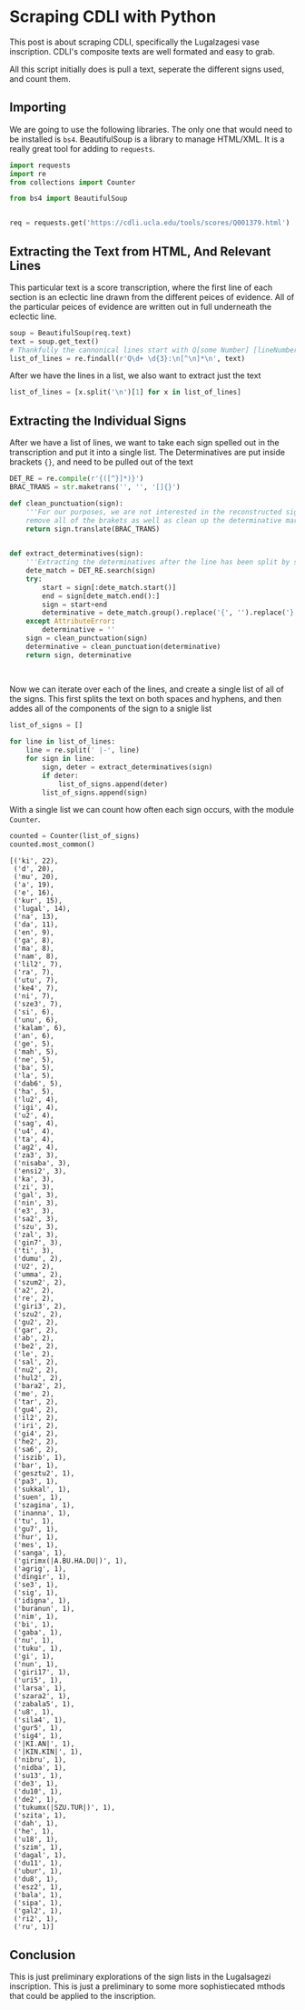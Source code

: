 # Scraping CDLI with Python

This post is about scraping CDLI, specifically the Lugalzagesi vase inscription. CDLI's composite texts are well formated and easy to grab. 

All this script initially does is pull a text, seperate the different signs used, and count them.   

## Importing 

We are going to use the following libraries. The only one that would need to be installed is `bs4`. BeautifulSoup is a library to manage HTML/XML. It is a really great tool for adding to `requests`.


```python
import requests
import re 
from collections import Counter

from bs4 import BeautifulSoup


req = requests.get('https://cdli.ucla.edu/tools/scores/Q001379.html')
```

## Extracting the Text from HTML, And Relevant Lines 

This particular text is a score transcription, where the first line of each section is an eclectic line drawn from the different peices of evidence. All of the particular peices of evidence are written out in full underneath the eclectic line. 


```python
soup = BeautifulSoup(req.text)
text = soup.get_text()
# Thankfully the cannonical lines start with Q[some Number] [lineNumber]: [Relevant text]
list_of_lines = re.findall(r'Q\d+ \d{3}:\n[^\n]*\n', text)
```

After we have the lines in a list, we also want to extract just the text


```python
list_of_lines = [x.split('\n')[1] for x in list_of_lines]
```

## Extracting the Individual Signs

After we have a list of lines, we want to take each sign spelled out in the transcription and put it into a single list. The Determinatives are put inside brackets `{}`, and need to be pulled out of the text


```python
DET_RE = re.compile(r'{([^}]*)}')
BRAC_TRANS = str.maketrans('', '', '[]{}')

def clean_punctuation(sign):
    '''For our purposes, we are not interested in the reconstructed signs, so we will 
    remove all of the brakets as well as clean up the determinative markings'''
    return sign.translate(BRAC_TRANS)
    

def extract_determinatives(sign):
    '''Extracting the determinatives after the line has been split by sign and word'''
    dete_match = DET_RE.search(sign)
    try:
        start = sign[:dete_match.start()]
        end = sign[dete_match.end():]
        sign = start+end 
        determinative = dete_match.group().replace('{', '').replace('}', '')
    except AttributeError:
        determinative = ''
    sign = clean_punctuation(sign)
    determinative = clean_punctuation(determinative)
    return sign, determinative
    
    
```

Now we can iterate over each of the lines, and create a single list of all of the signs. This first splits the text on both spaces and hyphens, and then addes all of the components of the sign to a snigle list


```python
list_of_signs = []

for line in list_of_lines:
    line = re.split(' |-', line)
    for sign in line:
        sign, deter = extract_determinatives(sign)
        if deter:
            list_of_signs.append(deter)      
        list_of_signs.append(sign)
```

With a single list we can count how often each sign occurs, with the module `Counter`. 


```python
counted = Counter(list_of_signs)
counted.most_common()
```




    [('ki', 22),
     ('d', 20),
     ('mu', 20),
     ('a', 19),
     ('e', 16),
     ('kur', 15),
     ('lugal', 14),
     ('na', 13),
     ('da', 11),
     ('en', 9),
     ('ga', 8),
     ('ma', 8),
     ('nam', 8),
     ('lil2', 7),
     ('ra', 7),
     ('utu', 7),
     ('ke4', 7),
     ('ni', 7),
     ('sze3', 7),
     ('si', 6),
     ('unu', 6),
     ('kalam', 6),
     ('an', 6),
     ('ge', 5),
     ('mah', 5),
     ('ne', 5),
     ('ba', 5),
     ('la', 5),
     ('dab6', 5),
     ('ha', 5),
     ('lu2', 4),
     ('igi', 4),
     ('u2', 4),
     ('sag', 4),
     ('u4', 4),
     ('ta', 4),
     ('ag2', 4),
     ('za3', 3),
     ('nisaba', 3),
     ('ensi2', 3),
     ('ka', 3),
     ('zi', 3),
     ('gal', 3),
     ('nin', 3),
     ('e3', 3),
     ('sa2', 3),
     ('szu', 3),
     ('zal', 3),
     ('gin7', 3),
     ('ti', 3),
     ('dumu', 2),
     ('U2', 2),
     ('umma', 2),
     ('szum2', 2),
     ('a2', 2),
     ('re', 2),
     ('giri3', 2),
     ('szu2', 2),
     ('gu2', 2),
     ('gar', 2),
     ('ab', 2),
     ('be2', 2),
     ('le', 2),
     ('sal', 2),
     ('nu2', 2),
     ('hul2', 2),
     ('bara2', 2),
     ('me', 2),
     ('tar', 2),
     ('gu4', 2),
     ('il2', 2),
     ('iri', 2),
     ('gi4', 2),
     ('he2', 2),
     ('sa6', 2),
     ('iszib', 1),
     ('bar', 1),
     ('gesztu2', 1),
     ('pa3', 1),
     ('sukkal', 1),
     ('suen', 1),
     ('szagina', 1),
     ('inanna', 1),
     ('tu', 1),
     ('gu7', 1),
     ('hur', 1),
     ('mes', 1),
     ('sanga', 1),
     ('girimx(|A.BU.HA.DU|)', 1),
     ('agrig', 1),
     ('dingir', 1),
     ('se3', 1),
     ('sig', 1),
     ('idigna', 1),
     ('buranun', 1),
     ('nim', 1),
     ('bi', 1),
     ('gaba', 1),
     ('nu', 1),
     ('tuku', 1),
     ('gi', 1),
     ('nun', 1),
     ('giri17', 1),
     ('uri5', 1),
     ('larsa', 1),
     ('szara2', 1),
     ('zabala5', 1),
     ('u8', 1),
     ('sila4', 1),
     ('gur5', 1),
     ('sig4', 1),
     ('|KI.AN|', 1),
     ('|KIN.KIN|', 1),
     ('nibru', 1),
     ('nidba', 1),
     ('su13', 1),
     ('de3', 1),
     ('du10', 1),
     ('de2', 1),
     ('tukumx(|SZU.TUR|)', 1),
     ('szita', 1),
     ('dah', 1),
     ('he', 1),
     ('u18', 1),
     ('szim', 1),
     ('dagal', 1),
     ('du11', 1),
     ('ubur', 1),
     ('du8', 1),
     ('esz2', 1),
     ('bala', 1),
     ('sipa', 1),
     ('gal2', 1),
     ('ri2', 1),
     ('ru', 1)]



## Conclusion 

This is just preliminary explorations of the sign lists in the Lugalsagezi inscription. This is just a preliminary to some more sophistiecated mthods that could be applied to the inscription. 
